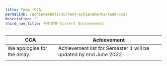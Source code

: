 ```yaml
---
title: Team (CCA)
permalink: /achievements/current-achievements/team-cca/
description: ""
third_nav_title: 今年荣誉 Current Achievements
---
```


| CCA | Achievement |
|---|---|
| We apologise for the delay. | Achievement list for Semester 1 will be updated by end June 2022 |
| | |